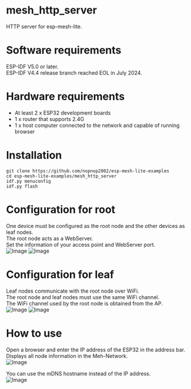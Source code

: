 # mesh_http_server
HTTP server for esp-mesh-lite.

# Software requirements
ESP-IDF V5.0 or later.   
ESP-IDF V4.4 release branch reached EOL in July 2024.   

# Hardware requirements
- At least 2 x ESP32 development boards
- 1 x router that supports 2.4G
- 1 x host computer connected to the network and capable of running browser

# Installation
```
git clone https://github.com/nopnop2002/esp-mesh-lite-examples
cd esp-mesh-lite-examples/mesh_http_server
idf.py menuconfig
idf.py flash
```

# Configuration for root   
One device must be configured as the root node and the other devices as leaf nodes.   
The root node acts as a WebServer.   
Set the information of your access point and WebServer port.   
![Image](https://github.com/user-attachments/assets/24ab6d3b-a3f6-4e8b-b33f-cf570dbcd103)
![Image](https://github.com/user-attachments/assets/fcda0877-fc5b-462b-8e2c-7c48042da6ee)

# Configuration for leaf   
Leaf nodes communicate with the root node over WiFi.   
The root node and leaf nodes must use the same WiFi channel.   
The WiFi channel used by the root node is obtained from the AP.   
![Image](https://github.com/user-attachments/assets/24ab6d3b-a3f6-4e8b-b33f-cf570dbcd103)
![Image](https://github.com/user-attachments/assets/fba33f9e-958a-4914-a50d-b4476037efb4)

# How to use
Open a browser and enter the IP address of the ESP32 in the address bar.   
Displays all node information in the Meh-Network.   
![Image](https://github.com/user-attachments/assets/3922b323-79cf-4a89-b518-9fcdf40a568f)

You can use the mDNS hostname instead of the IP address.   
![Image](https://github.com/user-attachments/assets/683df27d-f4cc-417e-9962-e12a0af9d4e4)
